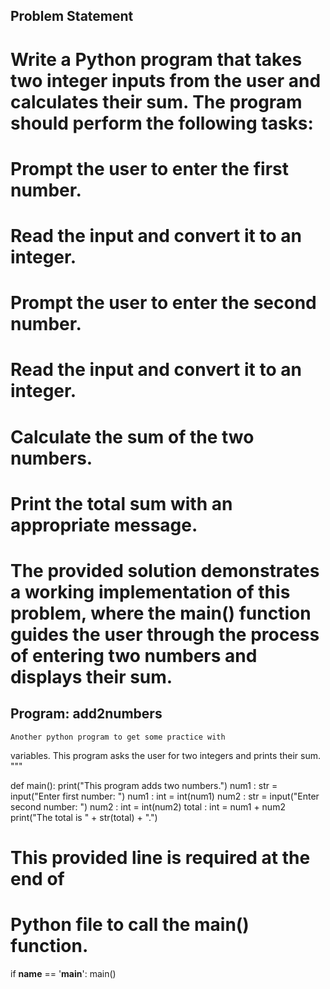 ## Problem Statement
# Write a Python program that takes two integer inputs from the user and calculates their sum. The program should perform the following tasks:

# Prompt the user to enter the first number.

# Read the input and convert it to an integer.

# Prompt the user to enter the second number.

# Read the input and convert it to an integer.

# Calculate the sum of the two numbers.

# Print the total sum with an appropriate message.

# The provided solution demonstrates a working implementation of this problem, where the main() function guides the user through the process of entering two numbers and displays their sum.

Program: add2numbers
--------------------

    Another python program to get some practice with
variables.  This program asks the user for two
integers and prints their sum.
"""


def main():
    print("This program adds two numbers.")
    num1 : str = input("Enter first number: ")
    num1 : int = int(num1)
    num2  : str = input("Enter second number: ")
    num2 : int = int(num2)
    total : int = num1 + num2
    print("The total is " + str(total) + ".")


# This provided line is required at the end of
# Python file to call the main() function.
if __name__ == '__main__':
    main()